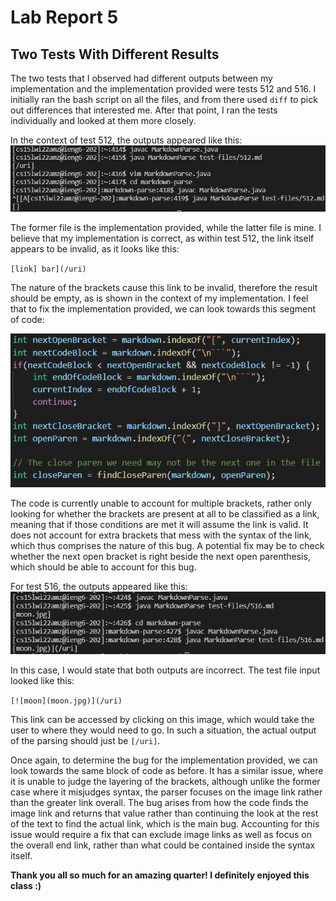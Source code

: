 # Lab Report 5

## Two Tests With Different Results
The two tests that I observed had different outputs between my implementation and the implementation provided were tests 512 and 516. I initially ran the bash script on all the files, and from there used `diff` to pick out differences that interested me. After that point, I ran the tests individually and looked at them more closely.

In the context of test 512, the outputs appeared like this:
![Test 512](Test512.jpg)

The former file is the implementation provided, while the latter file is mine. I believe that my implementation is correct, as within test 512, the link itself appears to be invalid, as it looks like this:

`[link] bar](/uri)`

The nature of the brackets cause this link to be invalid, therefore the result should be empty, as is shown in the context of my implementation. I feel that to fix the implementation provided, we can look towards this segment of code:

![Fix 512](Fix512.jpg)

The code is currently unable to account for multiple brackets, rather only looking for whether the brackets are present at all to be classified as a link, meaning that if those conditions are met it will assume the link is valid. It does not account for extra brackets that mess with the syntax of the link, which thus comprises the nature of this bug. A potential fix may be to check whether the next open bracket is right beside the next open parenthesis, which should be able to account for this bug.

For test 516, the outputs appeared like this:
![Test 516](Test516.jpg)

In this case, I would state that both outputs are incorrect. The test file input looked like this:

`[![moon](moon.jpg)](/uri)`

This link can be accessed by clicking on this image, which would take the user to where they would need to go. In such a situation, the actual output of the parsing should just be `[/uri]`.

Once again, to determine the bug for the implementation provided, we can look towards the same block of code as before. It has a similar issue, where it is unable to judge the layering of the brackets, although unlike the former case where it misjudges syntax, the parser focuses on the image link rather than the greater link overall. The bug arises from how the code finds the image link and returns that value rather than continuing the look at the rest of the text to find the actual link, which is the main bug. Accounting for this issue would require a fix that can exclude image links as well as focus on the overall end link, rather than what could be contained inside the syntax itself.

**Thank you all so much for an amazing quarter! I definitely enjoyed this class :)**
